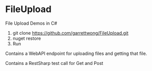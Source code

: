 # FileUpload
File Upload Demos in C#

1. git clone https://github.com/garrettwong/FileUpload.git
2. nuget restore
3. Run

Contains a WebAPI endpoint for uploading files and getting that file.

Contains a RestSharp test call for Get and Post
